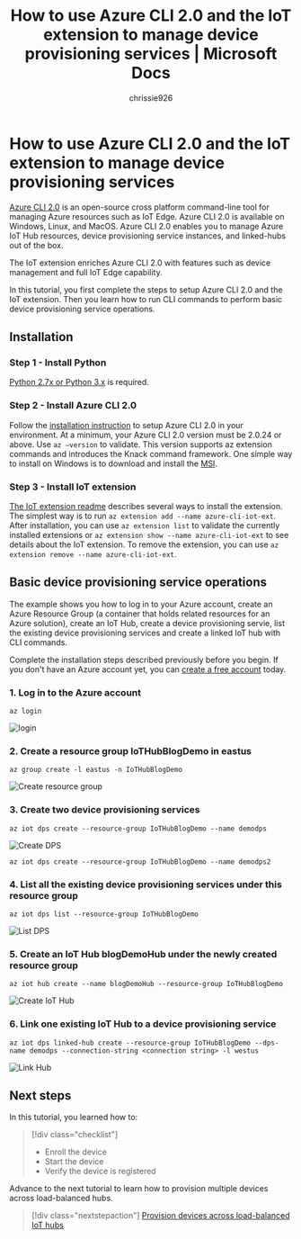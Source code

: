 ﻿---
title: How to use Azure CLI 2.0 and the IoT extension to manage device provisioning services | Microsoft Docs
description: Learn how to use Azure CLI 2.0 and the IoT extension to manage device provisioning services
author: chrissie926
ms.author: menchi
ms.date: 01/17/2018
ms.topic: conceptual
ms.service: iot-dps
services: iot-dps 
manager: briz
---

# How to use Azure CLI 2.0 and the IoT extension to manage device provisioning services

[Azure CLI 2.0](https://docs.microsoft.com/cli/azure?view=azure-cli-latest) is an open-source cross platform command-line tool for managing Azure resources such as IoT Edge. Azure CLI 2.0 is available on Windows, Linux, and MacOS. Azure CLI 2.0 enables you to manage Azure IoT Hub resources, device provisioning service instances, and linked-hubs out of the box.

The IoT extension enriches Azure CLI 2.0 with features such as device management and full IoT Edge capability.

In this tutorial, you first complete the steps to setup Azure CLI 2.0 and the IoT extension. Then you learn how to run CLI commands to perform basic device provisioning service operations. 

## Installation 

### Step 1 - Install Python

[Python 2.7x or Python 3.x](https://www.python.org/downloads/) is required.

### Step 2 - Install Azure CLI 2.0

Follow the [installation instruction](https://docs.microsoft.com/cli/azure/install-azure-cli?view=azure-cli-latest) to setup Azure CLI 2.0 in your environment. At a minimum, your Azure CLI 2.0 version must be 2.0.24 or above. Use `az –version` to validate. This version supports az extension commands and introduces the Knack command framework. One simple way to install on Windows is to download and install the [MSI](https://aka.ms/InstallAzureCliWindows).

### Step 3 - Install IoT extension

[The IoT extension readme](https://github.com/Azure/azure-iot-cli-extension) describes several ways to install the extension. The simplest way is to run `az extension add --name azure-cli-iot-ext`. After installation, you can use `az extension list` to validate the currently installed extensions or `az extension show --name azure-cli-iot-ext` to see details about the IoT extension. To remove the extension, you can use `az extension remove --name azure-cli-iot-ext`.


## Basic device provisioning service operations
The example shows you how to log in to your Azure account, create an Azure Resource Group (a container that holds related resources for an Azure solution), create an IoT Hub, create a device provisioning servie, list the existing device provisioning services and create a linked IoT hub with CLI commands. 

Complete the installation steps described previously before you begin. If you don't have an Azure account yet, you can [create a free account](https://azure.microsoft.com/free/?v=17.39a) today. 


### 1. Log in to the Azure account
  
    az login

![login][1]

### 2. Create a resource group IoTHubBlogDemo in eastus

    az group create -l eastus -n IoTHubBlogDemo

![Create resource group][2]


### 3. Create two device provisioning services

    az iot dps create --resource-group IoTHubBlogDemo --name demodps

![Create DPS][3]

    az iot dps create --resource-group IoTHubBlogDemo --name demodps2

### 4. List all the existing device provisioning services under this resource group

    az iot dps list --resource-group IoTHubBlogDemo

![List DPS][4]


### 5. Create an IoT Hub blogDemoHub under the newly created resource group

    az iot hub create --name blogDemoHub --resource-group IoTHubBlogDemo

![Create IoT Hub][5]

### 6. Link one existing IoT Hub to a device provisioning service

    az iot dps linked-hub create --resource-group IoTHubBlogDemo --dps-name demodps --connection-string <connection string> -l westus

![Link Hub][5]

<!-- Images -->
[1]: ./media/how-to-manage-dps-with-cli/login.jpg
[2]: ./media/how-to-manage-dps-with-cli/create-resource-group.jpg
[3]: ./media/how-to-manage-dps-with-cli/create-dps.jpg
[4]: ./media/how-to-manage-dps-with-cli/list-dps.jpg
[5]: ./media/how-to-manage-dps-with-cli/create-hub.jpg
[6]: ./media/how-to-manage-dps-with-cli/link-hub.jpg


## Next steps
In this tutorial, you learned how to:

> [!div class="checklist"]
> * Enroll the device
> * Start the device
> * Verify the device is registered

Advance to the next tutorial to learn how to provision multiple devices across load-balanced hubs. 

> [!div class="nextstepaction"]
> [Provision devices across load-balanced IoT hubs](./tutorial-provision-multiple-hubs.md)
